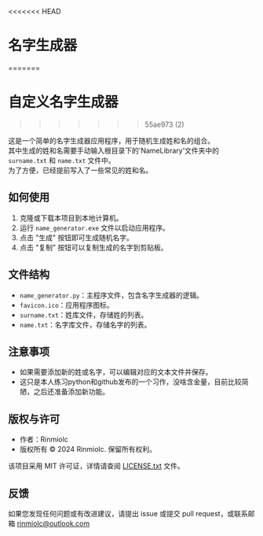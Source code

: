 <<<<<<< HEAD
# 名字生成器
=======
# 自定义名字生成器
>>>>>>> 55ae973 (2)

这是一个简单的名字生成器应用程序，用于随机生成姓和名的组合。  
其中生成的姓和名需要手动输入根目录下的'NameLibrary'文件夹中的 `surname.txt` 和 `name.txt` 文件中。  
为了方便，已经提前写入了一些常见的姓和名。  

## 如何使用

1. 克隆或下载本项目到本地计算机。
2. 运行 `name_generator.exe` 文件以启动应用程序。
3. 点击 "生成" 按钮即可生成随机名字。
4. 点击 "复制" 按钮可以复制生成的名字到剪贴板。

## 文件结构

- `name_generator.py`：主程序文件，包含名字生成器的逻辑。
- `favicon.ico`：应用程序图标。
- `surname.txt`：姓库文件，存储姓的列表。
- `name.txt`：名字库文件，存储名字的列表。

## 注意事项

- 如果需要添加新的姓或名字，可以编辑对应的文本文件并保存。
- 这只是本人练习python和github发布的一个习作，没啥含金量，目前比较简陋，之后还准备添加新功能。

## 版权与许可

- 作者：Rinmiolc
- 版权所有 © 2024 Rinmiolc. 保留所有权利。

该项目采用 MIT 许可证，详情请查阅 [LICENSE.txt](LICENSE.txt) 文件。

## 反馈

如果您发现任何问题或有改进建议，请提出 issue 或提交 pull request，或联系邮箱 rinmiolc@outlook.com
